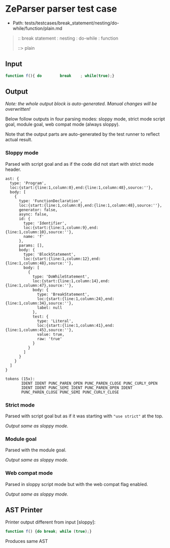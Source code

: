# ZeParser parser test case

- Path: tests/testcases/break_statement/nesting/do-while/function/plain.md

> :: break statement : nesting : do-while : function
>
> ::> plain

## Input

`````js
function f(){ do        break    ; while(true);}
`````

## Output

_Note: the whole output block is auto-generated. Manual changes will be overwritten!_

Below follow outputs in four parsing modes: sloppy mode, strict mode script goal, module goal, web compat mode (always sloppy).

Note that the output parts are auto-generated by the test runner to reflect actual result.

### Sloppy mode

Parsed with script goal and as if the code did not start with strict mode header.

`````
ast: {
  type: 'Program',
  loc:{start:{line:1,column:0},end:{line:1,column:48},source:''},
  body: [
    {
      type: 'FunctionDeclaration',
      loc:{start:{line:1,column:0},end:{line:1,column:48},source:''},
      generator: false,
      async: false,
      id: {
        type: 'Identifier',
        loc:{start:{line:1,column:9},end:{line:1,column:10},source:''},
        name: 'f'
      },
      params: [],
      body: {
        type: 'BlockStatement',
        loc:{start:{line:1,column:12},end:{line:1,column:48},source:''},
        body: [
          {
            type: 'DoWhileStatement',
            loc:{start:{line:1,column:14},end:{line:1,column:47},source:''},
            body: {
              type: 'BreakStatement',
              loc:{start:{line:1,column:24},end:{line:1,column:34},source:''},
              label: null
            },
            test: {
              type: 'Literal',
              loc:{start:{line:1,column:41},end:{line:1,column:45},source:''},
              value: true,
              raw: 'true'
            }
          }
        ]
      }
    }
  ]
}

tokens (15x):
       IDENT IDENT PUNC_PAREN_OPEN PUNC_PAREN_CLOSE PUNC_CURLY_OPEN
       IDENT IDENT PUNC_SEMI IDENT PUNC_PAREN_OPEN IDENT
       PUNC_PAREN_CLOSE PUNC_SEMI PUNC_CURLY_CLOSE
`````

### Strict mode

Parsed with script goal but as if it was starting with `"use strict"` at the top.

_Output same as sloppy mode._

### Module goal

Parsed with the module goal.

_Output same as sloppy mode._

### Web compat mode

Parsed in sloppy script mode but with the web compat flag enabled.

_Output same as sloppy mode._

## AST Printer

Printer output different from input [sloppy]:

````js
function f() {do break; while (true);}
````

Produces same AST
